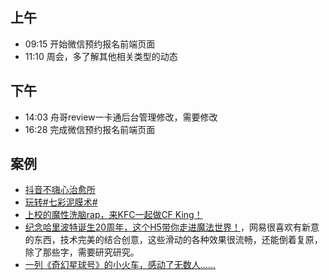 ## 上午
* 09:15 开始微信预约报名前端页面
* 11:10 周会，多了解其他相关类型的动态
## 下午
* 14:03 舟哥review一卡通后台管理修改，需要修改
* 16:28 完成微信预约报名前端页面
## 案例
* [抖音不嗨心治愈所](http://douyin.buyansu.com/cure_unhappy/)
* [玩转#七彩泥膜术#](http://colortouch.topichina.com.cn/)
* [上校的魔性洗脑rap，来KFC一起做CF King！](http://cf.qq.com/act/a20170718kfc/index.htm)
* [纪念哈里波特诞生20周年，这个H5带你走进魔法世界！](http://news.163.com/special/fdh5_harrypotter20/?spsw=2&spssid=3d3228b4787978b7d79c9d58e561e0ae&from=timeline&isappinstalled=0)，网易很喜欢有新意的东西，技术完美的结合创意，这些滑动的各种效果很流畅，还能倒着复原，除了那些字，需要研究研究。
* [一列《奇幻星球号》的小火车，感动了无数人......](http://theartofautism.yund.co/?from=timeline&isappinstalled=0)
